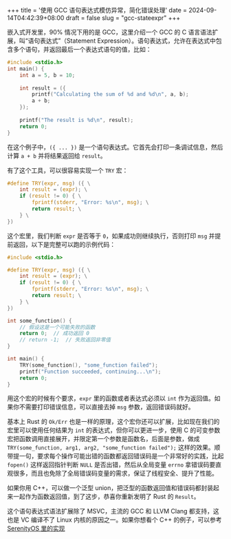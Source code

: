 +++
title = '使用 GCC 语句表达式模仿异常，简化错误处理'
date = 2024-09-14T04:42:39+08:00
draft = false
slug = "gcc-stateexpr"
+++

嵌入式开发里，90% 情况下用的是 GCC，这里介绍一个 GCC 的 C 语言语法扩展，叫“语句表达式”（Statement Expression）。语句表达式，允许在表达式中包含多个语句，并返回最后一个表达式语句的值，比如：

```c
#include <stdio.h>
int main() {
    int a = 5, b = 10;
    
    int result = ({
        printf("Calculating the sum of %d and %d\n", a, b);
        a + b;
    });
    
    printf("The result is %d\n", result);
    return 0;
}
```

在这个例子中，`({ ... })` 是一个语句表达式。它首先会打印一条调试信息，然后计算 `a + b` 并将结果返回给 `result`。

有了这个工具，可以很容易实现一个 `TRY` 宏：

```c
#define TRY(expr, msg) ({ \
    int result = (expr); \
    if (result != 0) { \
        fprintf(stderr, "Error: %s\n", msg); \
        return result; \
    } \
})
```

这个宏里，我们判断 `expr` 是否等于 `0`，如果成功则继续执行，否则打印 `msg` 并提前返回，以下是完整可以跑的示例代码：

```c
#include <stdio.h>

#define TRY(expr, msg) ({ \
    int result = (expr); \
    if (result != 0) { \
        fprintf(stderr, "Error: %s\n", msg); \
        return result; \
    } \
})

int some_function() {
    // 假设这是一个可能失败的函数
    return 0;  // 成功返回 0
    // return -1;  // 失败返回非零值
}

int main() {
    TRY(some_function(), "some_function failed");
    printf("Function succeeded, continuing...\n");
    return 0;
}
```

用这个宏的时候有个要求，`expr` 里的函数或者表达式必须以 `int` 作为返回值。如果你不需要打印错误信息，可以直接去掉 `msg` 参数，返回错误码就好。

基本上 Rust 的 `Ok/Err` 也是一样的原理，这个宏你还可以扩展，比如现在我们的宏里可以使用任何结果为 `int` 的表达式，但你可以更进一步，使用 C 的可变参数宏把函数调用直接展开，并限定第一个参数是函数名，后面是参数，做成 `TRY(some_function, arg1, arg2, "some_function failed");` 这样的效果。顺带提一句，要求每个操作可能出错的函数都返回错误码是一个非常好的实践，比起 `fopen()` 这样返回指针判断 `NULL` 是否出错，然后从全局变量 `errno` 拿错误码要直观很多，而且也免除了全局错误码变量的需求，保证了线程安全、提升了性能。

如果你用 C++，可以做一个泛型 union，把泛型的函数返回值和错误码都封装起来一起作为函数返回值，到了这步，恭喜你重新发明了 Rust 的 `Result`。

这个语句表达式语法扩展除了 MSVC，主流的 GCC 和 LLVM Clang 都支持，这也是 VC 编译不了 Linux 内核的原因之一。如果你想看个 C++ 的例子，可以参考[SerenityOS 里的实现](https://github.com/SerenityOS/serenity/blob/master/AK/Try.h)